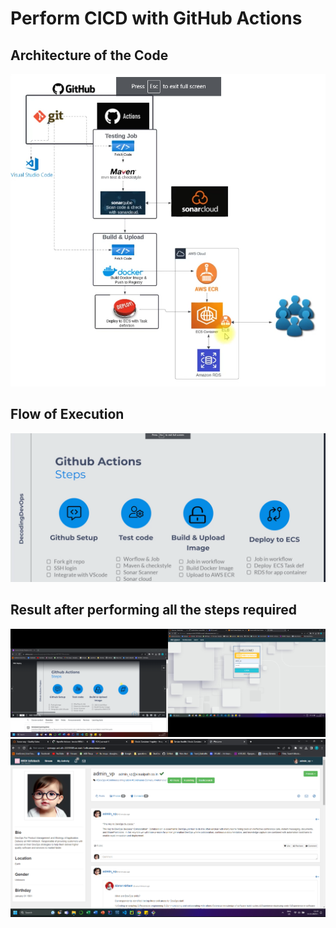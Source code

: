 # Perform CICD with GitHub Actions

## Architecture of the Code
![Architecture](images/architecture.png)

## Flow of Execution
![Tasks](images/tasks.png)

## Result after performing all the steps required

![app](images/login.png)
![app-db](images/logged-in.png)




